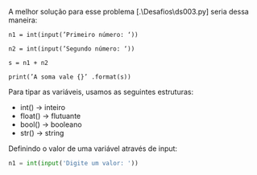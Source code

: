 A melhor solução para esse problema [.\Desafios\ds003.py] seria dessa maneira:

`n1 = int(input(’Primeiro número: ‘))`

`n2 = int(input(’Segundo número: ‘))`

`s = n1 + n2`

`print(’A soma vale {}’ .format(s))`

Para tipar as variáveis, usamos as seguintes estruturas:
- int() -> inteiro
- float() -> flutuante
- bool() -> booleano
- str() -> string

Definindo o valor de uma variável através de input:

```py
n1 = int(input('Digite um valor: '))
```

